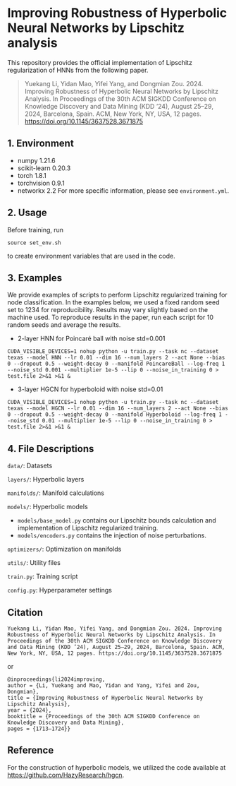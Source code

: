 # Improving Robustness of Hyperbolic Neural Networks by Lipschitz analysis

This repository provides the official implementation of Lipschitz regularization of HNNs from the following paper.


> Yuekang Li, Yidan Mao, Yifei Yang, and Dongmian Zou. 2024. Improving Robustness of Hyperbolic Neural Networks by Lipschitz Analysis. In Proceedings of the 30th ACM SIGKDD Conference on Knowledge Discovery and Data Mining (KDD ’24), August 25–29, 2024, Barcelona, Spain. ACM, New York, NY, USA, 12 pages. https://doi.org/10.1145/3637528.3671875



## 1. Environment
* numpy 1.21.6
* scikit-learn 0.20.3
* torch 1.8.1
* torchvision 0.9.1
* networkx 2.2
For more specific information, please see `environment.yml`.


## 2. Usage


Before training, run 

`source set_env.sh`

to create environment variables that are used in the code.


## 3. Examples
We provide examples of scripts to perform Lipschitz regularized training for node classification. In the examples below, we used a fixed random seed set to 1234 for reproducibility. Results may vary slightly based on the machine used. To reproduce results in the paper, run each script for 10 random seeds and average the results.


* 2-layer HNN for Poincaré ball with noise std=0.001

`CUDA_VISIBLE_DEVICES=1 nohup python -u train.py --task nc --dataset texas --model HNN --lr 0.01 --dim 16 --num_layers 2 --act None --bias 0 --dropout 0.5 --weight-decay 0 --manifold PoincareBall --log-freq 1 --noise_std 0.001 --multiplier 1e-5 --lip 0 --noise_in_training 0 > test.file 2>&1 >&1 &`

* 3-layer HGCN for hyperboloid with noise std=0.01

`CUDA_VISIBLE_DEVICES=1 nohup python -u train.py --task nc --dataset texas --model HGCN --lr 0.01 --dim 16 --num_layers 2 --act None --bias 0 --dropout 0.5 --weight-decay 0 --manifold Hyperboloid --log-freq 1 --noise_std 0.01 --multiplier 1e-5 --lip 0 --noise_in_training 0 > test.file 2>&1 >&1 &`


## 4. File Descriptions
`data/`: Datasets

`layers/`: Hyperbolic layers

`manifolds/`: Manifold calculations

`models/`: Hyperbolic models
* `models/base_model.py` contains our Lipschitz bounds calculation and implementation of Lipschitz regularized training.
* `models/encoders.py` contains the injection of noise perturbations.

`optimizers/`: Optimization on manifolds

`utils/`: Utility files

`train.py`: Training script

`config.py`: Hyperparameter settings


## Citation

```
Yuekang Li, Yidan Mao, Yifei Yang, and Dongmian Zou. 2024. Improving Robustness of Hyperbolic Neural Networks by Lipschitz Analysis. In Proceedings of the 30th ACM SIGKDD Conference on Knowledge Discovery and Data Mining (KDD ’24), August 25–29, 2024, Barcelona, Spain. ACM, New York, NY, USA, 12 pages. https://doi.org/10.1145/3637528.3671875
```

or 

```
@inproceedings{li2024improving,
author = {Li, Yuekang and Mao, Yidan and Yang, Yifei and Zou, Dongmian},
title = {Improving Robustness of Hyperbolic Neural Networks by Lipschitz Analysis},
year = {2024},
booktitle = {Proceedings of the 30th ACM SIGKDD Conference on Knowledge Discovery and Data Mining},
pages = {1713–1724}}
```

## Reference

For the construction of hyperbolic models, we utilized the code available at https://github.com/HazyResearch/hgcn.
